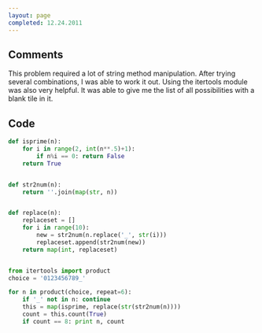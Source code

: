 ```yaml
---
layout: page
completed: 12.24.2011
---
```


## Comments

This problem required a lot of string method manipulation. After trying several
combinations, I was able to work it out. Using the itertools module was also
very helpful. It was able to give me the list of all possibilities with a blank
tile in it.

## Code

```python
def isprime(n):
	for i in range(2, int(n**.5)+1):
		if n%i == 0: return False
	return True


def str2num(n):
	return ''.join(map(str, n))


def replace(n):
	replaceset = []
	for i in range(10):
		new = str2num(n.replace('_', str(i)))
		replaceset.append(str2num(new))
	return map(int, replaceset)


from itertools import product
choice = '0123456789_'

for n in product(choice, repeat=6):
	if '_' not in n: continue
	this = map(isprime, replace(str(str2num(n))))
	count = this.count(True)
	if count == 8: print n, count
```
